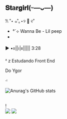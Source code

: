 ## 𝐒𝐭a𝐫𝐠𝐢𝐫𝐥(ᵕ—ᴗ—)
𐙚 ˚⋆ ๑˚｡⋆୨ 🍡 ୧˚
-  °`⟡ Wanna Be - Lil peep
- 
▶︎ •၊၊||၊|။||||| 3:28

ᶻ 𝗓  Estudando Front End

 Do Ygor
 
‧ᵎ

 ![Anurag's GitHub stats](https://github-readme-stats.vercel.app/api?username=NanaDoYgor&show_icons=true&theme=dracula)

 
<div style="display: inline_block"><br>

  <img align="center" alt="" src="https://github.com/NanaDoYgor/NanaDoYgor/assets/164526857/5b1aa9d6-e7f6-4827-9676-dc5066093f48">
</div>!





<div> 
 <a href="https://discord.gg/wagxzStdcR" target="_blank"><img src="https://img.shields.io/badge/Discord-7289DA?style=for-the-badge&logo=discord&logoColor=white" target="_blank"></a> 
  <a href = "mailto:anna.czajka@escola.pr.gov."><img src="https://img.shields.io/badge/-Gmail-%23333?style=for-the-badge&logo=gmail&logoColor=white" target="_blank"></a>

</div>
